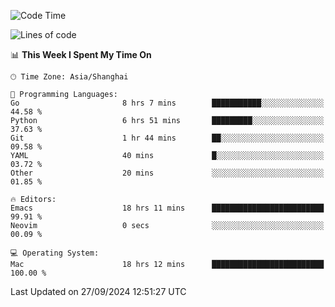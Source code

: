 <!--START_SECTION:waka-->
![Code Time](http://img.shields.io/badge/Code%20Time-2%2C209%20hrs%201%20min-blue)

![Lines of code](https://img.shields.io/badge/From%20Hello%20World%20I%27ve%20Written-308.1%20thousand%20lines%20of%20code-blue)

📊 **This Week I Spent My Time On** 

```text
🕑︎ Time Zone: Asia/Shanghai

💬 Programming Languages: 
Go                       8 hrs 7 mins        ███████████░░░░░░░░░░░░░░   44.58 % 
Python                   6 hrs 51 mins       █████████░░░░░░░░░░░░░░░░   37.63 % 
Git                      1 hr 44 mins        ██░░░░░░░░░░░░░░░░░░░░░░░   09.58 % 
YAML                     40 mins             █░░░░░░░░░░░░░░░░░░░░░░░░   03.72 % 
Other                    20 mins             ░░░░░░░░░░░░░░░░░░░░░░░░░   01.85 % 

🔥 Editors: 
Emacs                    18 hrs 11 mins      █████████████████████████   99.91 % 
Neovim                   0 secs              ░░░░░░░░░░░░░░░░░░░░░░░░░   00.09 % 

💻 Operating System: 
Mac                      18 hrs 12 mins      █████████████████████████   100.00 % 
```


 Last Updated on 27/09/2024 12:51:27 UTC
<!--END_SECTION:waka-->
